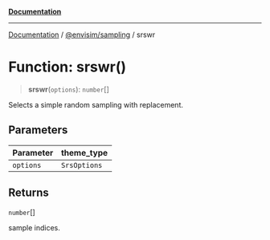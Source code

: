 [**Documentation**](../../../README.md)

---

[Documentation](../../../README.md) / [@envisim/sampling](../README.md) / srswr

# Function: srswr()

> **srswr**(`options`): `number`[]

Selects a simple random sampling with replacement.

## Parameters

| Parameter | theme_type   |
| --------- | ------------ |
| `options` | `SrsOptions` |

## Returns

`number`[]

sample indices.

